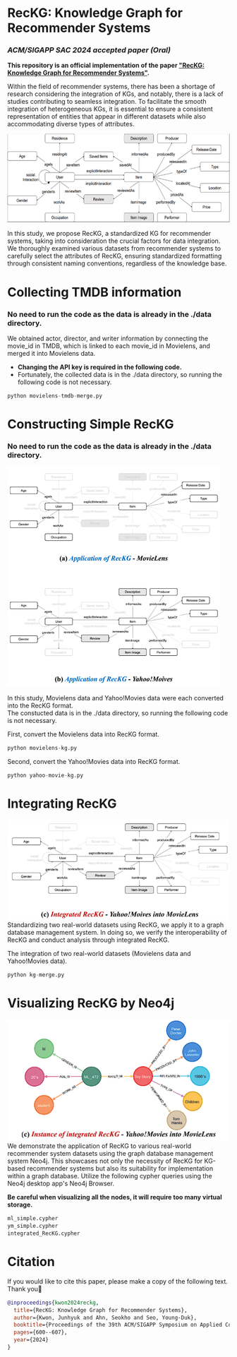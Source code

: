# RecKG: Knowledge Graph for Recommender Systems
### ***ACM/SIGAPP SAC 2024 accepted paper (Oral)***

**This repository is an official implementation of the paper ["RecKG: Knowledge Graph for Recommender Systems"](https://drive.google.com/file/d/1MkAZGT0zRXHN5eF8G9YLoH7-6fZwjF1D/view?usp=sharing).**

Within the field of recommender systems, there has been a shortage of research considering the integration of KGs, and notably, there is a lack of studies contributing to seamless integration. To facilitate the smooth integration of heterogeneous KGs, it is essential to ensure a consistent representation of entities that appear in different datasets while also accommodating diverse types of attributes.

<img src="./source/RecKG.PNG" width=600 height=200 />

In this study, we propose RecKG, a standardized KG for recommender systems, taking into consideration the crucial factors for data integration. We thoroughly examined various datasets from recommender systems to carefully select the attributes of RecKG, ensuring standardized formatting through consistent naming conventions, regardless of the knowledge base.

# Collecting TMDB information
### **No need to run the code as the data is already in the ./data directory.**

We obtained actor, director, and writer information by connecting the movie_id in TMDB, which is linked to each movie_id in Movielens, and merged it into Movielens data.

- **Changing the API key is required in the following code.**
- Fortunately, the collected data is in the ./data directory, so running the following code is not necessary.

```python 
python movielens-tmdb-merge.py
```

# Constructing Simple RecKG
### **No need to run the code as the data is already in the ./data directory.**

![simple_reckg](image/simple_reckg.png)

In this study, Movielens data and Yahoo!Movies data were each converted into the RecKG format.  
The constucted data is in the ./data directory, so running the following code is not necessary.  

First, convert the Movielens data into RecKG format.  
```python
python movielens-kg.py
```


Second, convert the Yahoo!Movies data into RecKG format.  
```python
python yahoo-movie-kg.py
```


# Integrating RecKG
![integrated_reckg](image/integrated_reckg.png)
Standardizing two real-world datasets using RecKG, we apply it to a graph database management system. In doing so, we verify the interoperability of RecKG and conduct analysis through integrated RecKG.

The integration of two real-world datasets (Movielens data and Yahoo!Movies data).  
```python
python kg-merge.py
```

# Visualizing RecKG by Neo4j
![neo4j_visulalization](image/neo4j_visulalization.png)
We demonstrate the application of RecKG to various real-world recommender system datasets using the graph database management system Neo4j. This showcases not only the necessity of RecKG for KG-based recommender systems but also its suitability for implementation within a graph database. Utilize the following cypher queries using the Neo4j desktop app's Neo4j Browser.   

**Be careful when visualizing all the nodes, it will require too many virtual storage.**  
```python
ml_simple.cypher
ym_simple.cypher
integrated_RecKG.cypher
```


# Citation
If you would like to cite this paper, please make a copy of the following text. Thank you🤣
```bibtex
@inproceedings{kwon2024reckg,
  title={RecKG: Knowledge Graph for Recommender Systems},
  author={Kwon, Junhyuk and Ahn, Seokho and Seo, Young-Duk},
  booktitle={Proceedings of the 39th ACM/SIGAPP Symposium on Applied Computing},
  pages={600--607},
  year={2024}
}
```
